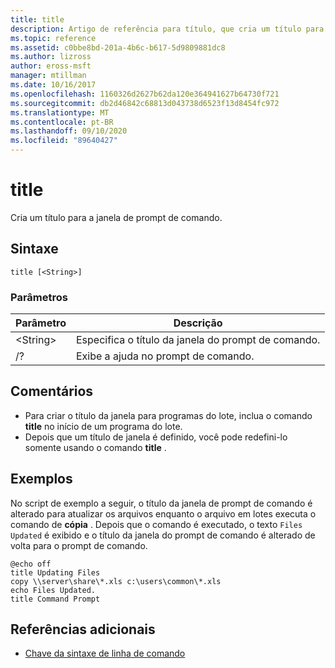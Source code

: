```yaml
---
title: title
description: Artigo de referência para título, que cria um título para a janela de prompt de comando.
ms.topic: reference
ms.assetid: c0bbe8bd-201a-4b6c-b617-5d9809881dc8
ms.author: lizross
author: eross-msft
manager: mtillman
ms.date: 10/16/2017
ms.openlocfilehash: 1160326d2627b62da120e364941627b64730f721
ms.sourcegitcommit: db2d46842c68813d043738d6523f13d8454fc972
ms.translationtype: MT
ms.contentlocale: pt-BR
ms.lasthandoff: 09/10/2020
ms.locfileid: "89640427"
---
```

# <a name="title"></a>title

Cria um título para a janela de prompt de comando.



## <a name="syntax"></a>Sintaxe

```
title [<String>]
```

### <a name="parameters"></a>Parâmetros

|Parâmetro|Descrição|
|---------|-----------|
|\<String>|Especifica o título da janela do prompt de comando.|
|/?|Exibe a ajuda no prompt de comando.|

## <a name="remarks"></a>Comentários

-   Para criar o título da janela para programas do lote, inclua o comando **title** no início de um programa do lote.
-   Depois que um título de janela é definido, você pode redefini-lo somente usando o comando **title** .

## <a name="examples"></a>Exemplos

No script de exemplo a seguir, o título da janela de prompt de comando é alterado para atualizar os arquivos enquanto o arquivo em lotes executa o comando de **cópia** . Depois que o comando é executado, o texto `Files Updated` é exibido e o título da janela do prompt de comando é alterado de volta para o prompt de comando.
```
@echo off
title Updating Files
copy \\server\share\*.xls c:\users\common\*.xls
echo Files Updated.
title Command Prompt
```

## <a name="additional-references"></a>Referências adicionais

- [Chave da sintaxe de linha de comando](command-line-syntax-key.md)